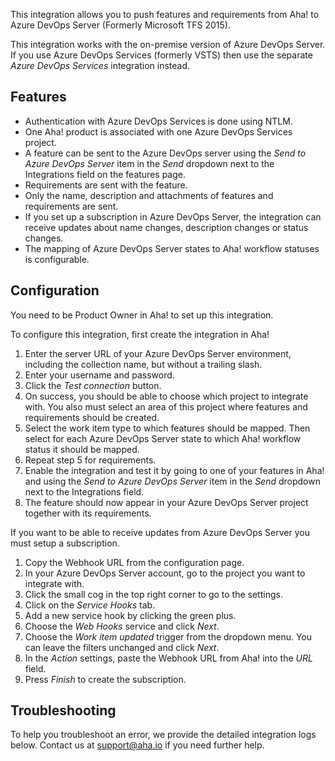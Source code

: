 This integration allows you to push features and requirements from Aha! to Azure DevOps Server (Formerly Microsoft TFS 2015).

This integration works with the on-premise version of Azure DevOps Server. If you use Azure DevOps Services (formerly VSTS) then use the separate _Azure DevOps Services_ integration instead.

## Features

* Authentication with Azure DevOps Services is done using NTLM.
* One Aha! product is associated with one Azure DevOps Services project.
* A feature can be sent to the Azure DevOps server using the _Send to Azure DevOps Server_ item in the _Send_ dropdown next to the Integrations field on the features page.
* Requirements are sent with the feature.
* Only the name, description and attachments of features and requirements are sent.
* If you set up a subscription in Azure DevOps Server, the integration can receive updates about name changes, description changes or status changes.
* The mapping of Azure DevOps Server states to Aha! workflow statuses is configurable.

## Configuration

You need to be Product Owner in Aha! to set up this integration.

To configure this integration, first create the integration in Aha!

1. Enter the server URL of your Azure DevOps Server environment, including the collection name, but without a trailing slash.
2. Enter your username and password.
3. Click the _Test connection_ button.
4. On success, you should be able to choose which project to integrate with. You also must select an area of this project where features and requirements should be created.
5. Select the work item type to which features should be mapped. Then select for each Azure DevOps Server state to which Aha! workflow status it should be mapped.
6. Repeat step 5 for requirements.
7. Enable the integration and test it by going to one of your features in Aha! and using the _Send to Azure DevOps Server_ item in the _Send_ dropdown next to the Integrations field.
8. The feature should now appear in your Azure DevOps Server project together with its requirements.

If you want to be able to receive updates from Azure DevOps Server you must setup a subscription.

1. Copy the Webhook URL from the configuration page.
2. In your Azure DevOps Server account, go to the project you want to integrate with.
3. Click the small cog in the top right corner to go to the settings.
4. Click on the _Service Hooks_ tab.
5. Add a new service hook by clicking the green plus.
6. Choose the _Web Hooks_ service and click _Next_.
7. Choose the _Work item updated_ trigger from the dropdown menu. You can leave the filters unchanged and click _Next_.
8. In the _Action_ settings, paste the Webhook URL from Aha! into the _URL_ field.
9. Press _Finish_ to create the subscription.

## Troubleshooting

To help you troubleshoot an error, we provide the detailed integration logs below. Contact us at support@aha.io if you need further help.
